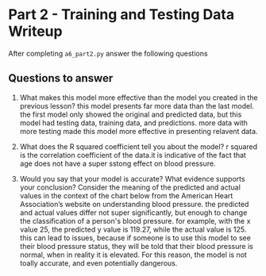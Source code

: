 # Part 2 - Training and Testing Data Writeup

After completing `a6_part2.py` answer the following questions

## Questions to answer

1. What makes this model more effective than the model you created in the previous lesson?
this model presents far more data than the last model. the first model only showed the original and predicted data, but this model had testing data, training data, and predictions. more data with more testing made this model more effective in presenting relavent data.

2. What does the R squared coefficient tell you about the model?
r squared is the correlation coefficient of the data.it is indicative of the fact that age does not have a super sstong effect on blood pressure.


3. Would you say that your model is accurate? What evidence supports your conclusion? Consider the meaning of the predicted and actual values in the context of the chart below from the American Heart Association’s website on understanding blood pressure.
the predicted and actual values differ not super significantly, but enough to change the classification of a person's blood pressure. for example, with the x value 25, the predicted y value is 119.27, while the actual value is 125. this can lead to issues, because if someone is to use this model to see their blood pressure status, they will be told that their blood pressure is normal, when in reality it is elevated. For this reason, the model is not toally accurate, and even potentially dangerous.